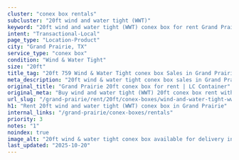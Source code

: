 ```yaml
---
cluster: "conex box rentals"
subcluster: "20ft wind and water tight (WWT)"
keyword: "20ft wind and water tight (WWT) conex box for rent Grand Prairie, TX"
intent: "Transactional-Local"
page_type: "Location-Product"
city: "Grand Prairie, TX"
service_type: "conex box"
condition: "Wind & Water Tight"
size: "20ft"
title_tag: "20ft 759 Wind & Water Tight conex box Sales in Grand Prairie | LC Container"
meta_description: "20ft wind & water tight conex box sales in Grand Prairie. Fast delivery, competitive pricing. Serving conex boxes area. Quote ID: POK. Call (214) 524-4168 for your free quote today."
original_title: "Grand Prairie 20ft conex box for rent | LC Container"
original_meta: "Buy wind and water tight (WWT) 20ft conex box rent with local delivery in Grand Prairie, TX. LC Container — local Since 2003. Request a fast quote today."
url_slug: "/grand-prairie/rent/20ft/conex-boxes/wind-and-water-tight-wwt"
h1: "Rent 20ft wind and water tight (WWT) conex box in Grand Prairie"
internal_links: "/grand-prairie/conex-boxes/rentals"
priority: 3
notes: "1"
noindex: true
image_alt: "20ft wind & water tight conex box available for delivery in Grand Prairie"
last_updated: "2025-10-20"
---
```


<!-- TODO: Add unique city/inventory copy, images, and internal links here. -->
